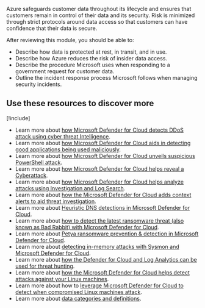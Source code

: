 Azure safeguards customer data throughout its lifecycle and ensures that customers remain in control of their data and its security. Risk is minimized through strict protocols around data access so that customers can have confidence that their data is secure.

After reviewing this module, you should be able to:

* Describe how data is protected at rest, in transit, and in use.
* Describe how Azure reduces the risk of insider data access.
* Describe the procedure Microsoft uses when responding to a government request for customer data.
* Outline the incident response process Microsoft follows when managing security incidents.

## Use these resources to discover more

[!include[](../../../includes/open-link-in-new-tab-note.md)]

* Learn more about [how Microsoft Defender for Cloud detects DDoS attack using cyber threat Intelligence](https://azure.microsoft.com/blog/how-azure-security-center-detects-ddos-attack-using-cyber-threat-intelligence/).
* Learn more about [how Microsoft Defender for Cloud aids in detecting good applications being used maliciously](https://techcommunity.microsoft.com/t5/security-compliance-and-identity/how-azure-security-center-aids-in-detecting-good-applications/m-p/96672).
* Learn more about [how Microsoft Defender for Cloud unveils suspicious PowerShell attack](https://techcommunity.microsoft.com/t5/security-compliance-and-identity/how-azure-security-center-unveils-suspicious-powershell-attack/td-p/116096).
* Learn more about [how Microsoft Defender for Cloud helps reveal a Cyberattack](https://azure.microsoft.com/blog/how-azure-security-center-helps-reveal-a-cyberattack/).
* Learn more about [how Microsoft Defender for Cloud helps analyze attacks using Investigation and Log Search](https://azure.microsoft.com/blog/how-azure-security-center-helps-analyze-attacks-using-investigation-and-log-search/).
* Learn more about [how the Microsoft Defender for Cloud adds context alerts to aid threat investigation](https://techcommunity.microsoft.com/t5/security-compliance-and-identity/azure-security-center-adds-context-alerts-to-aid-threat/td-p/74556).
* Learn more about [Heuristic DNS detections in Microsoft Defender for Cloud](https://azure.microsoft.com/blog/heuristic-dns-detections-in-azure-security-center/).
* Learn more about [how to detect the latest ransomware threat (also known as Bad Rabbit) with Microsoft Defender for Cloud](https://techcommunity.microsoft.com/t5/security-compliance-and-identity/detect-the-latest-ransomware-threat-aka-bad-rabbit-with-azure/m-p/121692).
* Learn more about [Petya ransomware prevention & detection in Microsoft Defender for Cloud](https://techcommunity.microsoft.com/t5/security-compliance-and-identity/petya-ransomware-prevention-amp-detection-in-azure-security/m-p/83916).
* Learn more about [detecting in-memory attacks with Sysmon and Microsoft Defender for Cloud](https://azure.microsoft.com/blog/detecting-in-memory-attacks-with-sysmon-and-azure-security-center/).
* Learn more about [how the Defender for Cloud and Log Analytics can be used for threat hunting](https://azure.microsoft.com/blog/ways-to-use-azure-security-center-log-analytics-for-threat-hunting/).
* Learn more about [how the Microsoft Defender for Cloud helps detect attacks against your Linux machines](https://techcommunity.microsoft.com/t5/security-compliance-and-identity/how-azure-security-center-helps-detect-attacks-against-your/m-p/186495).
* Learn more about how to [leverage Microsoft Defender for Cloud to detect when compromised Linux machines attack](https://azure.microsoft.com/blog/leverage-azure-security-center-to-detect-when-compromised-linux-machines-attack/).
* Learn more about [data categories and definitions](https://www.microsoft.com/trust-center/privacy/customer-data-definitions).
